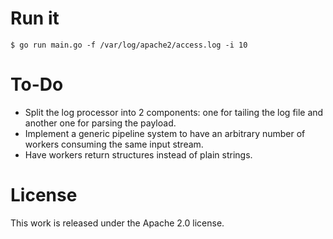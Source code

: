 Run it
======

```
$ go run main.go -f /var/log/apache2/access.log -i 10
```

To-Do
=====

* Split the log processor into 2 components: one for tailing the log file and
  another one for parsing the payload.
* Implement a generic pipeline system to have an arbitrary number of workers
  consuming the same input stream.
* Have workers return structures instead of plain strings.

License
=======

This work is released under the Apache 2.0 license.
